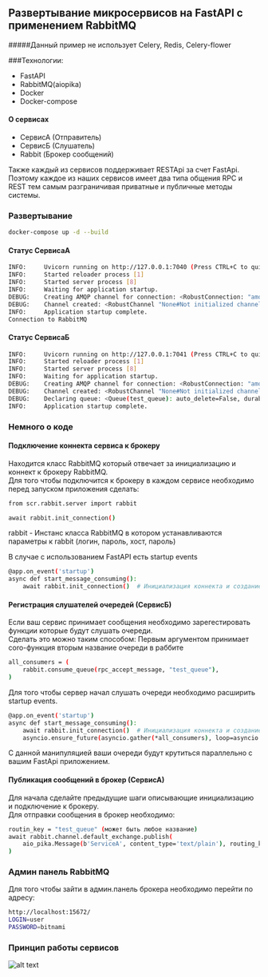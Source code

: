 
## Развертывание микросервисов на FastAPI с применением RabbitMQ
#####Данный пример не использует Celery, Redis, Celery-flower

###Технологии:
- FastAPI
- RabbitMQ(aiopika)
- Docker
- Docker-compose

#### О сервисах
- СервисА (Отправитель) 
- СервисБ (Слушатель)
- Rabbit (Брокер сообщений)

Также каждый из сервисов поддерживает RESTApi за счет FastApi.
Поэтому каждое из наших сервисов имеет два типа общения RPC и REST тем самым разграничивая приватные и публичные методы системы.
### Развертывание
```sh
docker-compose up -d --build
```

#### Статус СервисаА
```sh
INFO:     Uvicorn running on http://127.0.0.1:7040 (Press CTRL+C to quit)
INFO:     Started reloader process [1]
INFO:     Started server process [8]
INFO:     Waiting for application startup.
DEBUG:    Creating AMQP channel for connection: <RobustConnection: "amqp://user:******@127.0.0.1:5672/" 0 channels>
DEBUG:    Channel created: <RobustChannel "None#Not initialized channel">
INFO:     Application startup complete.
Connection to RabbitMQ
```

#### Статус СервисаБ
```sh
INFO:     Uvicorn running on http://127.0.0.1:7041 (Press CTRL+C to quit)
INFO:     Started reloader process [1]
INFO:     Started server process [8]
INFO:     Waiting for application startup.
DEBUG:    Creating AMQP channel for connection: <RobustConnection: "amqp://user:******@127.0.0.1:5672/" 0 channels>
DEBUG:    Channel created: <RobustChannel "None#Not initialized channel">
DEBUG:    Declaring queue: <Queue(test_queue): auto_delete=False, durable=None, exclusive=False, arguments=None>
INFO:     Application startup complete.
```

### Немного о коде
#### Подключение коннекта сервиса к брокеру
Находится класс RabbitMQ который отвечает за инициализацию и коннект к брокеру RabbitMQ. <br>
Для того чтобы подключится к брокеру в каждом сервисе необходимо перед запуском приложения сделать:
```sh
from scr.rabbit.server import rabbit

await rabbit.init_connection()
```
rabbit - Инстанс класса RabbitMQ в котором устанавливаются параметры к rabbit (логин, пароль, хост, пароль) <br>

В случае с использованием FastAPI есть startup events 
```sh
@app.on_event('startup')
async def start_message_consuming():
    await rabbit.init_connection()  # Инициализация коннекта и создание channel
```

#### Регистрация слушателей очередей (СервисБ)
Если ваш сервис принимает сообщения необходимо зарегестировать функции которые будут слушать очереди. <br>
Сделать это можно таким способом:
Первым аргументом принимает coro-функция вторым название очереди в раббите
```sh
all_consumers = (
    rabbit.consume_queue(rpc_accept_message, "test_queue"),
)

```
Для того чтобы сервер начал слушать очереди необходимо расширить startup events.
```sh
@app.on_event('startup')
async def start_message_consuming():
    await rabbit.init_connection()  # Инициализация коннекта и создание channel
    asyncio.ensure_future(asyncio.gather(*all_consumers), loop=asyncio.get_event_loop())
```
С данной манипуляцией ваши очереди будут крутиться параллельно с вашим FastApi приложением.

#### Публикация сообщений в брокер (СервисА)
Для начала сделайте предыдущие шаги описывающие инициализацию и подключение к брокеру. <br>
Для отправки сообщения в брокер необходимо:
```sh
routin_key = "test_queue" (может быть любое название)
await rabbit.channel.default_exchange.publish(
    aio_pika.Message(b'ServiceA', content_type='text/plain'), routing_key
)
```

### Админ панель RabbitMQ
Для того чтобы зайти в админ.панель брокера необходимо перейти по адресу:
```sh
http://localhost:15672/
LOGIN=user
PASSWORD=bitnami
```

### Принцип работы сервисов
![alt text](https://habrastorage.org/webt/yr/6u/5v/yr6u5v6ebof-6gahbxtyj_fspo8.png)